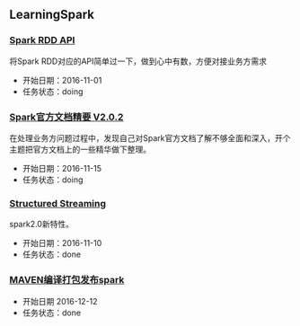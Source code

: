## LearningSpark
### [Spark RDD API](https://github.com/SkSpark/LearningSpark/blob/master/Spark%20API.md)  
将Spark RDD对应的API简单过一下，做到心中有数，方便对接业务方需求
- 开始日期：2016-11-01
- 任务状态：doing  

### [Spark官方文档精要 V2.0.2](https://github.com/SkSpark/LearningSpark/blob/master/Spark%E5%AE%98%E6%96%B9%E6%96%87%E6%A1%A3%E7%B2%BE%E8%A6%81.md)  
在处理业务方问题过程中，发现自己对Spark官方文档了解不够全面和深入，开个主题把官方文档上的一些精华做下整理。
- 开始日期：2016-11-15
- 任务状态：doing

### [Structured Streaming](https://github.com/alixGuo/LearningSpark/blob/master/Structured%20Streaming.md)  
spark2.0新特性。    
- 开始日期：2016-11-10  
- 任务状态：done

### [MAVEN编译打包发布spark](https://github.com/alixGuo/LearningSpark-Foundation/blob/master/MAVEN%E7%BC%96%E8%AF%91%E6%89%93%E5%8C%85%E5%8F%91%E5%B8%83%E7%89%88%E6%9C%AC.md)  
- 开始日期 2016-12-12  
- 任务状态：done  
